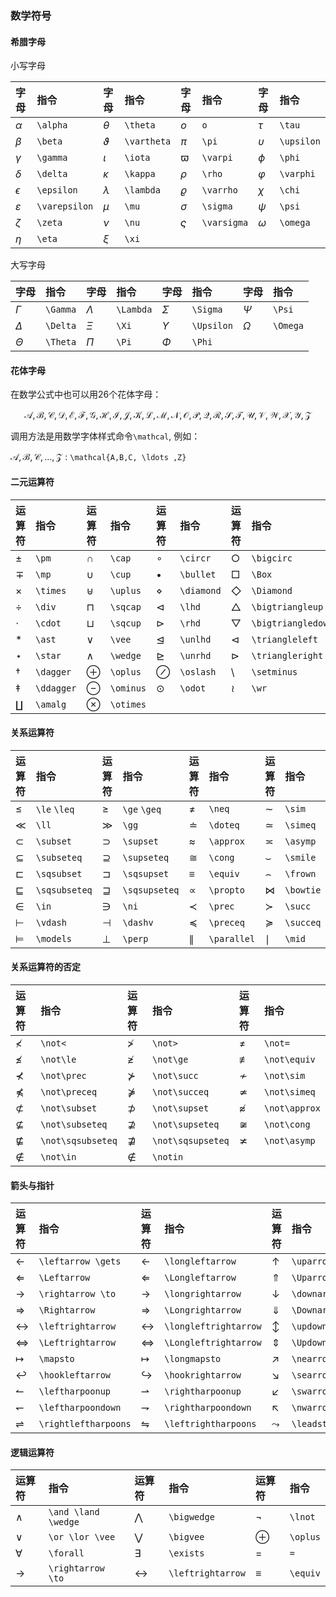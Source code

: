 ### 数学符号

#### 希腊字母

小写字母

| 字母          | 指令          | 字母        | 指令        | 字母        | 指令        | 字母       | 指令       |
| :------------ | :------------ | :---------- | :---------- | :---------- | :---------- | :--------- | :--------- |
| $\alpha$      | `\alpha`      | $\theta$    | `\theta`    | $o$         | `o`         | $\tau$     | `\tau`     |
| $\beta$       | `\beta`       | $\vartheta$ | `\vartheta` | $\pi$       | `\pi`       | $\upsilon$ | `\upsilon` |
| $\gamma$      | `\gamma`      | $\iota$     | `\iota`     | $\varpi$    | `\varpi`    | $\phi$     | `\phi`     |
| $\delta$      | `\delta`      | $\kappa$    | `\kappa`    | $\rho$      | `\rho`      | $\varphi$  | `\varphi`  |
| $\epsilon$    | `\epsilon`    | $\lambda$   | `\lambda`   | $\varrho$   | `\varrho`   | $\chi$     | `\chi`     |
| $\varepsilon$ | `\varepsilon` | $\mu$       | `\mu`       | $\sigma$    | `\sigma`    | $\psi$     | `\psi`     |
| $\zeta$       | `\zeta`       | $\nu$       | `\nu`       | $\varsigma$ | `\varsigma` | $\omega$   | `\omega`   |
| $\eta$        | `\eta`        | $\xi$       | `\xi`       |             |             |            |            |

大写字母

| 字母     | 指令     | 字母      | 指令      | 字母       | 指令       | 字母     | 指令     |
| :------- | :------- | :-------- | :-------- | :--------- | :--------- | :------- | :------- |
| $\Gamma$ | `\Gamma` | $\Lambda$ | `\Lambda` | $\Sigma$   | `\Sigma`   | $\Psi$   | `\Psi`   |
| $\Delta$ | `\Delta` | $\Xi$     | `\Xi`     | $\Upsilon$ | `\Upsilon` | $\Omega$ | `\Omega` |
| $\Theta$ | `\Theta` | $\Pi$     | `\Pi`     | $\Phi$     | `\Phi`     |          |          |


#### 花体字母

在数学公式中也可以用26个花体字母：

$$\mathcal{A,B,C,D,E,F,G,H,I,J,K,L,M,N,O,P,Q,R,S,T,U,V,W,X,Y,Z}$$

调用方法是用数学字体样式命令`\mathcal`, 例如：

$\mathcal{A,B,C, \ldots ,Z}$ : `\mathcal{A,B,C, \ldots ,Z}`

#### 二元运算符


| 运算符     | 指令       | 运算符    | 指令      | 运算符     | 指令       | 运算符             | 指令               |
| :--------- | :--------- | :-------- | :-------- | :--------- | :--------- | :----------------- | :----------------- |
| $\pm$      | `\pm`      | $\cap$    | `\cap`    | $\circ$    | `\circr`   | $\bigcirc$         | `\bigcirc`         |
| $\mp$      | `\mp`      | $\cup$    | `\cup`    | $\bullet$  | `\bullet`  | $\Box$             | `\Box`             |
| $\times$   | `\times`   | $\uplus$  | `\uplus`  | $\diamond$ | `\diamond` | $\Diamond$         | `\Diamond`         |
| $\div$     | `\div`     | $\sqcap$  | `\sqcap`  | $\lhd$     | `\lhd`     | $\bigtriangleup$   | `\bigtriangleup`   |
| $\cdot$    | `\cdot`    | $\sqcup$  | `\sqcup`  | $\rhd$     | `\rhd`     | $\bigtriangledown$ | `\bigtriangledown` |
| $\ast$     | `\ast`     | $\vee$    | `\vee`    | $\unlhd$   | `\unlhd`   | $\triangleleft$    | `\triangleleft`    |
| $\star$    | `\star`    | $\wedge$  | `\wedge`  | $\unrhd$   | `\unrhd`   | $\triangleright$   | `\triangleright`   |
| $\dagger$  | `\dagger`  | $\oplus$  | `\oplus`  | $\oslash$  | `\oslash`  | $\setminus$        | `\setminus`        |
| $\ddagger$ | `\ddagger` | $\ominus$ | `\ominus` | $\odot$    | `\odot`    | $\wr$              | `\wr`              |
| $\amalg$   | `\amalg`   | $\otimes$ | `\otimes` |            |            |                    |                    |

#### 关系运算符

| 运算符        | 指令          | 运算符        | 指令          | 运算符      | 指令        | 运算符      | 指令        |
| :------------ | :------------ | :------------ | :------------ | :---------- | :---------- | :---------- | :---------- |
| $\le$         | `\le` `\leq`  | $\ge$         | `\ge` `\geq`  | $\neq$      | `\neq`      | $\sim$      | `\sim`      | 
| $\ll$         | `\ll`         | $\gg$         | `\gg`         | $\doteq$    | `\doteq`    | $\simeq$    | `\simeq`    |
| $\subset$     | `\subset`     | $\supset$     | `\supset`     | $\approx$   | `\approx`   | $\asymp$    | `\asymp`    |
| $\subseteq$   | `\subseteq`   | $\supseteq$   | `\supseteq`   | $\cong$     | `\cong`     | $\smile$    | `\smile`    |
| $\sqsubset$   | `\sqsubset`   | $\sqsupset$   | `\sqsupset`   | $\equiv$    | `\equiv`    | $\frown$    | `\frown`    |
| $\sqsubseteq$ | `\sqsubseteq` | $\sqsupseteq$ | `\sqsupseteq` | $\propto$   | `\propto`   | $\bowtie$   | `\bowtie`   |
| $\in$         | `\in`         | $\ni$         | `\ni`         | $\prec$     | `\prec`     | $\succ$     | `\succ`     |
| $\vdash$      | `\vdash`      | $\dashv$      | `\dashv`      | $\preceq$   | `\preceq`   | $\succeq$   | `\succeq`   |
| $\models$     | `\models`     | $\perp$       | `\perp`       | $\parallel$ | `\parallel` | $\mid$      | `\mid`      |

#### 关系运算符的否定

| 运算符            | 指令              | 运算符            | 指令              | 运算符        | 指令          |
| :---------------- | :---------------- | :---------------- | :---------------- | :------------ | :------------ |
| $\not<$           | `\not<`           | $\not>$           | `\not>`           | $\not=$       | `\not=`       |
| $\not\le$         | `\not\le`         | $\not\ge$         | `\not\ge`         | $\not\equiv$  | `\not\equiv`  |
| $\not\prec$       | `\not\prec`       | $\not\succ$       | `\not\succ`       | $\not\sim$    | `\not\sim`    |
| $\not\preceq$     | `\not\preceq`     | $\not\succeq$     | `\not\succeq`     | $\not\simeq$  | `\not\simeq`  |
| $\not\subset$     | `\not\subset`     | $\not\supset$     | `\not\supset`     | $\not\approx$ | `\not\approx` |
| $\not\subseteq$   | `\not\subseteq`   | $\not\supseteq$   | `\not\supseteq`   | $\not\cong$   | `\not\cong`   |
| $\not\sqsubseteq$ | `\not\sqsubseteq` | $\not\sqsupseteq$ | `\not\sqsupseteq` | $\not\asymp$  | `\not\asymp`  |
| $\not\in$         | `\not\in`         | $\notin$          | `\notin`          |               |               |

#### 箭头与指针

| 运算符               | 指令                 | 运算符                | 指令                  | 运算符         | 指令           |
| :------------------- | :------------------- | :-------------------- | :-------------------- | :------------- | :------------- |
| $\leftarrow$         | `\leftarrow \gets`   | $\longleftarrow$      | `\longleftarrow`      | $\uparrow$     | `\uparrow`     |
| $\Leftarrow$         | `\Leftarrow`         | $\Longleftarrow$      | `\Longleftarrow`      | $\Uparrow$     | `\Uparrow`     |
| $\rightarrow$        | `\rightarrow \to`    | $\longrightarrow$     | `\longrightarrow`     | $\downarrow$   | `\downarrow`   |
| $\Rightarrow$        | `\Rightarrow`        | $\Longrightarrow$     | `\Longrightarrow`     | $\Downarrow$   | `\Downarrow`   |
| $\leftrightarrow$    | `\leftrightarrow`    | $\longleftrightarrow$ | `\longleftrightarrow` | $\updownarrow$ | `\updownarrow` |
| $\Leftrightarrow$    | `\Leftrightarrow`    | $\Longleftrightarrow$ | `\Longleftrightarrow` | $\Updownarrow$ | `\Updownarrow` |
| $\mapsto$            | `\mapsto`            | $\longmapsto$         | `\longmapsto`         | $\nearrow$     | `\nearrow`     |
| $\hookleftarrow$     | `\hookleftarrow`     | $\hookrightarrow$     | `\hookrightarrow`     | $\searrow$     | `\searrow`     |
| $\leftharpoonup$     | `\leftharpoonup`     | $\rightharpoonup$     | `\rightharpoonup`     | $\swarrow$     | `\swarrow`     |
| $\leftharpoondown$   | `\leftharpoondown`   | $\rightharpoondown$   | `\rightharpoondown`   | $\nwarrow$     | `\nwarrow`     |
| $\rightleftharpoons$ | `\rightleftharpoons` | $\leftrightharpoons$  | `\leftrightharpoons`  | $\leadsto$     | `\leadsto`     |

#### 逻辑运算符

| 运算符        | 指令                | 运算符            | 指令              | 运算符   | 指令     |
| :------------ | :------------------ | :---------------- | :---------------- | :------- | :------- |
| $\land$       | `\and \land \wedge` | $\bigwedge$       | `\bigwedge`       | $\lnot$  | `\lnot`  |
| $\lor$        | `\or \lor \vee`     | $\bigvee$         | `\bigvee`         | $\oplus$ | `\oplus` |
| $\forall$     | `\forall`           | $\exists$         | `\exists`         | $=$      | `=`      |
| $\rightarrow$ | `\rightarrow \to`   | $\leftrightarrow$ | `\leftrightarrow` | $\equiv$ | `\equiv` |


